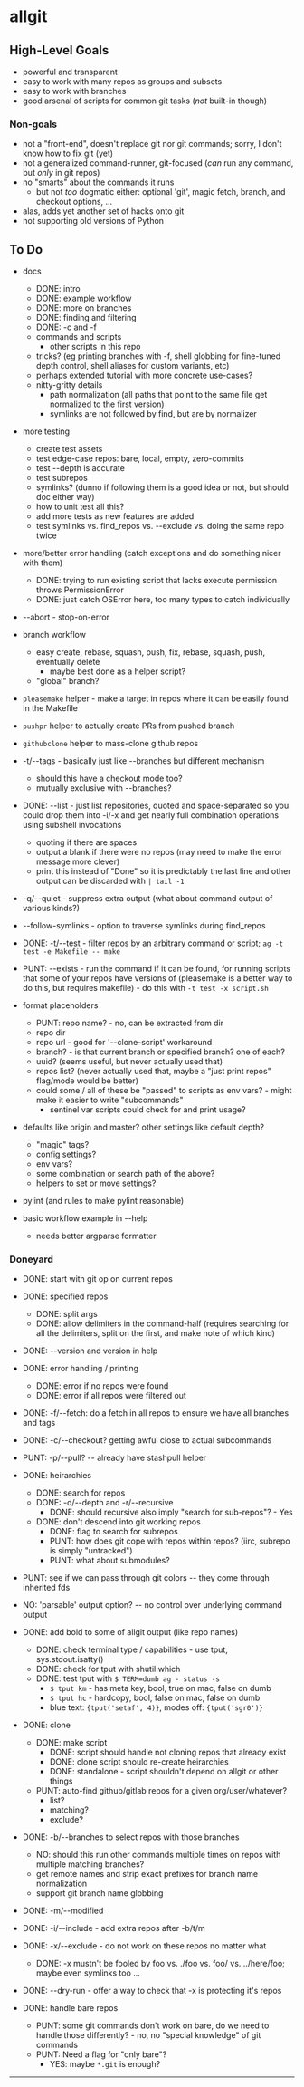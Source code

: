 allgit
======

High-Level Goals
----------------
- powerful and transparent
- easy to work with many repos as groups and subsets
- easy to work with branches
- good arsenal of scripts for common git tasks (_not_ built-in though)

### Non-goals
- not a "front-end", doesn't replace git nor git commands; sorry, I don't know how to fix git (yet)
- not a generalized command-runner, git-focused (*can* run any command, but *only* in git repos)
- no "smarts" about the commands it runs
  - but not *too* dogmatic either: optional 'git', magic fetch, branch, and checkout options, ...
- alas, adds yet another set of hacks onto git
- not supporting old versions of Python


To Do
-----
- docs
  - DONE: intro
  - DONE: example workflow
  - DONE: more on branches
  - DONE: finding and filtering
  - DONE: -c and -f
  - commands and scripts
    - other scripts in this repo
  - tricks?  (eg printing branches with -f, shell globbing for fine-tuned depth control, shell aliases for custom variants, etc)
  - perhaps extended tutorial with more concrete use-cases?
  - nitty-gritty details
    - path normalization (all paths that point to the same file get normalized to the first version)
    - symlinks are not followed by find, but are by normalizer

- more testing
  - create test assets
  - test edge-case repos: bare, local, empty, zero-commits
  - test --depth is accurate
  - test subrepos
  - symlinks? (dunno if following them is a good idea or not, but should doc either way)
  - how to unit test all this?
  - add more tests as new features are added
  - test symlinks vs. find_repos vs. --exclude vs. doing the same repo twice

- more/better error handling (catch exceptions and do something nicer with them)
  - DONE: trying to run existing script that lacks execute permission throws PermissionError
  - DONE: just catch OSError here, too many types to catch individually
- --abort - stop-on-error

- branch workflow
  - easy create, rebase, squash, push, fix, rebase, squash, push, eventually delete
    - maybe best done as a helper script?
  - "global" branch?

 - `pleasemake` helper - make a target in repos where it can be easily found in the Makefile
 - `pushpr` helper to actually create PRs from pushed branch
 - `githubclone` helper to mass-clone github repos

- -t/--tags - basically just like --branches but different mechanism
    - should this have a checkout mode too?
    - mutually exclusive with --branches?
- DONE: --list - just list repositories, quoted and space-separated so you could drop them into -i/-x and get nearly full combination operations using subshell invocations
    - quoting if there are spaces
    - output a blank if there were no repos (may need to make the error message more clever)
    - print this instead of "Done" so it is predictably the last line and other output can be discarded with `| tail -1`
- -q/--quiet - suppress extra output (what about command output of various kinds?)
- --follow-symlinks - option to traverse symlinks during find_repos
- DONE: -t/--test - filter repos by an arbitrary command or script; `ag -t test -e Makefile -- make`
- PUNT: --exists - run the command if it can be found, for running scripts that some of your repos have versions of (pleasemake is a better way to do this, but requires makefile) - do this with `-t test -x script.sh`

- format placeholders
  - PUNT: repo name? - no, can be extracted from dir
  - repo dir
  - repo url - good for '--clone-script' workaround
  - branch? - is that current branch or specified branch?  one of each?
  - uuid? (seems useful, but never actually used that)
  - repos list? (never actually used that, maybe a "just print repos" flag/mode would be better)
  - could some / all of these be "passed" to scripts as env vars? - might make it easier to write "subcommands"
    - sentinel var scripts could check for and print usage?

- defaults like origin and master?  other settings like default depth?
  - "magic" tags?
  - config settings?
  - env vars?
  - some combination or search path of the above?
  - helpers to set or move settings?

- pylint (and rules to make pylint reasonable)

- basic workflow example in --help
  - needs better argparse formatter


### Doneyard

- DONE: start with git op on current repos
- DONE: specified repos
  - DONE: split args
  - DONE: allow delimiters in the command-half (requires searching for all the delimiters, split on the first, and make note of which kind)
- DONE: --version and version in help

- DONE: error handling / printing
  - DONE: error if no repos were found
  - DONE: error if all repos were filtered out

- DONE: -f/--fetch: do a fetch in all repos to ensure we have all branches and tags
- DONE: -c/--checkout?  getting awful close to actual subcommands
- PUNT: -p/--pull?  --  already have stashpull helper

- DONE: heirarchies
  - DONE: search for repos
  - DONE: -d/--depth and -r/--recursive
    - DONE: should recursive also imply "search for sub-repos"? - Yes
  - DONE: don't descend into git working repos
    - DONE: flag to search for subrepos
    - PUNT: how does git cope with repos within repos?  (iirc, subrepo is simply "untracked")
    - PUNT: what about submodules?

- PUNT: see if we can pass through git colors -- they come through inherited fds
- NO: 'parsable' output option? -- no control over underlying command output

- DONE: add bold to some of allgit output (like repo names)
  - DONE: check terminal type / capabilities - use tput, sys.stdout.isatty()
  - DONE: check for tput with shutil.which
  - DONE: test tput with `$ TERM=dumb ag - status -s`
    - `$ tput km` - has meta key, bool, true on mac, false on dumb
    - `$ tput hc` - hardcopy, bool, false on mac, false on dumb
    - blue text: `{tput('setaf', 4)}`, modes off: `{tput('sgr0')}`

- DONE: clone
  - DONE: make script
    - DONE: script should handle not cloning repos that already exist
    - DONE: clone script should re-create heirarchies
    - DONE: standalone - script shouldn't depend on allgit or other things
  - PUNT: auto-find github/gitlab repos for a given org/user/whatever?
    - list?
    - matching?
    - exclude?

- DONE: -b/--branches to select repos with those branches
  - NO: should this run other commands multiple times on repos with multiple matching branches?
  - get remote names and strip exact prefixes for branch name normalization
  - support git branch name globbing
- DONE: -m/--modified
- DONE: -i/--include - add extra repos after -b/t/m
- DONE: -x/--exclude - do not work on these repos no matter what
  - DONE: -x mustn't be fooled by foo vs. ./foo vs. foo/ vs. ../here/foo; maybe even symlinks too ...
- DONE: --dry-run - offer a way to check that -x is protecting it's repos

- DONE: handle bare repos
  - PUNT: some git commands don't work on bare, do we need to handle those differently? - no, no "special knowledge" of git commands
  - PUNT: Need a flag for "only bare"?
    - YES: maybe `*.git` is enough?


---
